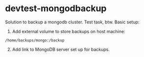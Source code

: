 # devtest-mongodbackup
Solution to backup a mongodb cluster. Test task, btw.
Basic setup:
1. Add external volume to store backups on host machine:

```
/home/backups/mongo:/backup
```

2. Add link to MongoDB server set up for backups.
